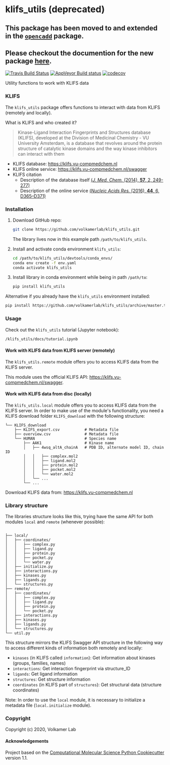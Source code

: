 klifs_utils (deprecated)
==============================

## This package has been moved to and extended in the [`opencadd`](https://github.com/volkamerlab/opencadd) package.
## Please checkout the documention for the new package [here](https://opencadd.readthedocs.io/en/latest/databases_klifs.html).
[//]: # (Badges)
[![Travis Build Status](https://travis-ci.com/REPLACE_WITH_OWNER_ACCOUNT/klifs_utils.svg?branch=master)](https://travis-ci.com/REPLACE_WITH_OWNER_ACCOUNT/klifs_utils)
[![AppVeyor Build status](https://ci.appveyor.com/api/projects/status/REPLACE_WITH_APPVEYOR_LINK/branch/master?svg=true)](https://ci.appveyor.com/project/REPLACE_WITH_OWNER_ACCOUNT/klifs_utils/branch/master)
[![codecov](https://codecov.io/gh/REPLACE_WITH_OWNER_ACCOUNT/klifs_utils/branch/master/graph/badge.svg)](https://codecov.io/gh/REPLACE_WITH_OWNER_ACCOUNT/klifs_utils/branch/master)

Utility functions to work with KLIFS data


### KLIFS

The `klifs_utils` package offers functions to interact with data from KLIFS (remotely and locally).

What is KLIFS and who created it?

> Kinase-Ligand Interaction Fingerprints and Structures database (KLIFS), developed at the Division of Medicinal Chemistry - VU University Amsterdam, is a database that revolves around the protein structure of catalytic kinase domains and the way kinase inhibitors can interact with them
* KLIFS database: https://klifs.vu-compmedchem.nl
* KLIFS online service: https://klifs.vu-compmedchem.nl/swagger
* KLIFS citation
  * Description of the database itself [(*J. Med. Chem.* (2014), **57**, 2, 249-277)]()
  * Description of the online service [(*Nucleic Acids Res.* (2016), **44**, 6, D365–D371)]()



### Installation

1. Download GitHub repo:

    ```bash
    git clone https://github.com/volkamerlab/klifs_utils.git
    ```
    
    The library lives now in this example path `/path/to/klifs_utils`.
    
2. Install and activate conda environment `klifs_utils`:
    ```bash
    cd /path/to/klifs_utils/devtools/conda_envs/
    conda env create -f env.yaml
    conda activate klifs_utils
    ```

3. Install library in conda environment while being in path `/path/to`:

    ```bash
    pip install klifs_utils
    ```
    
Alternative if you already have the `klifs_utils` environment installed:
```bash
pip install https://github.com/volkamerlab/klifs_utils/archive/master.tar.gz
```


### Usage

Check out the `klifs_utils` tutorial (Jupyter notebook):

```bash
/klifs_utils/docs/tutorial.ipynb
```

#### Work with KLIFS data from KLIFS server (remotely)

The `klifs_utils.remote` module offers you to access KLIFS data from the KLIFS server.

This module uses the official KLIFS API: https://klifs.vu-compmedchem.nl/swagger.

#### Work with KLIFS data from disc (locally)

The `klifs_utils.local` module offers you to access KLIFS data from the KLIFS server. In order to make use of the
module's functionality, you need a KLIFS download folder `KLIFS_download` with the following structure:

```
└── KLIFS_download
    ├── KLIFS_export.csv           # Metadata file
    ├── overview.csv               # Metadata file
    └── HUMAN     	               # Species name
        ├── AAK1                   # Kinase name
        │   ├── 4wsq_altA_chainA   # PDB ID, alternate model ID, chain ID
        │   │   ├── complex.mol2
        │   │   ├── ligand.mol2
        │   │   ├── protein.mol2
        │   │   ├── pocket.mol2
        │   │   └── water.mol2
        │   └── ...
        └── ...
```

Download KLIFS data from: https://klifs.vu-compmedchem.nl

### Library structure

The libraries structure looks like this, trying have the same API for both modules `local` and `remote` (whenever possible):

```

├── local/
│   ├── coordinates/
│   │   ├── complex.py
│   │   ├── ligand.py
│   │   ├── protein.py
│   │   ├── pocket.py
│   │   └── water.py
│   ├── initialize.py
│   ├── interactions.py
│   ├── kinases.py
│   ├── ligands.py
│   └── structures.py
├── remote/
│   ├── coordinates/
│   │   ├── complex.py
│   │   ├── ligand.py
│   │   ├── protein.py
│   │   └── pocket.py
│   ├── interactions.py
│   ├── kinases.py
│   ├── ligands.py
│   └── structures.py
└── util.py
```

This structure mirrors the KLIFS Swagger API structure in the following way to access different kinds of information both remotely and locally:

- `kinases` (in KLIFS called `information`): Get information about kinases (groups, families, names)
- `interactions`: Get interaction fingerprint via structure_ID
- `ligands`: Get ligand information
- `structures`: Get structure information
- `coordinates` (in KLIFS part of `structures`): Get structural data (structure coordinates)

Note: In order to use the `local` module, it is necessary to initialize a metadata file (`local.initialize` module).


### Copyright

Copyright (c) 2020, Volkamer Lab


#### Acknowledgements
 
Project based on the 
[Computational Molecular Science Python Cookiecutter](https://github.com/molssi/cookiecutter-cms) version 1.1.
